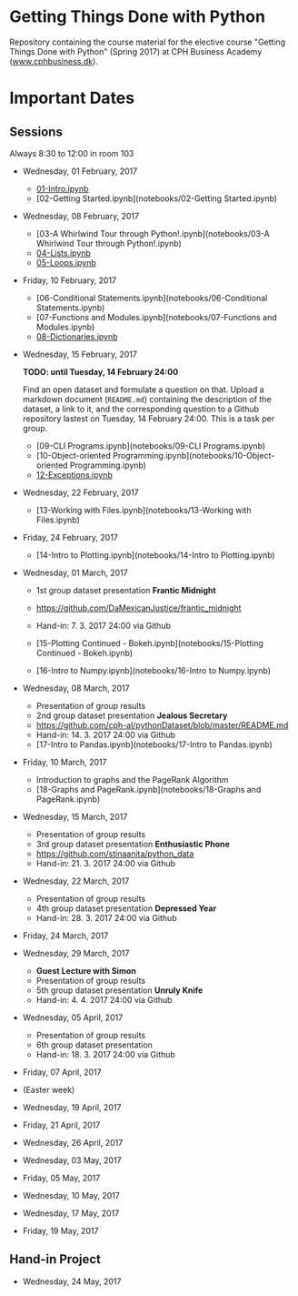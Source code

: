 # Getting Things Done with Python

Repository containing the course material for the elective course "Getting Things Done with Python" (Spring 2017) at CPH Business Academy (www.cphbusiness.dk).

# Important Dates

## Sessions

Always 8:30 to 12:00 in room 103

  * Wednesday, 01 February, 2017

    * [01-Intro.ipynb](notebooks/01-Intro.ipynb)
    * [02-Getting Started.ipynb](notebooks/02-Getting Started.ipynb)

  * Wednesday, 08 February, 2017

    * [03-A Whirlwind Tour through Python!.ipynb](notebooks/03-A Whirlwind Tour through Python!.ipynb)
    * [04-Lists.ipynb](notebooks/04-Lists.ipynb)
    * [05-Loops.ipynb](notebooks/05-Loops.ipynb)

  * Friday, 10 February, 2017

    * [06-Conditional Statements.ipynb](notebooks/06-Conditional Statements.ipynb)
    * [07-Functions and Modules.ipynb](notebooks/07-Functions and Modules.ipynb)
    * [08-Dictionaries.ipynb](notebooks/08-Dictionaries.ipynb)

  * Wednesday, 15 February, 2017

    **TODO: until Tuesday, 14 February 24:00**

    Find an open dataset and formulate a question on that. Upload a markdown document (`README.md`) containing the description of the dataset, a link to it, and the corresponding question to a Github repository lastest on Tuesday, 14 February 24:00. This is a task per group.

    * [09-CLI Programs.ipynb](notebooks/09-CLI Programs.ipynb)
    * [10-Object-oriented Programming.ipynb](notebooks/10-Object-oriented Programming.ipynb)
    * [12-Exceptions.ipynb](notebooks/12-Exceptions.ipynb)


  * Wednesday, 22 February, 2017

    * [13-Working with Files.ipynb](notebooks/13-Working with Files.ipynb)

  * Friday, 24 February, 2017

    * [14-Intro to Plotting.ipynb](notebooks/14-Intro to Plotting.ipynb)

  * Wednesday, 01 March, 2017
    * 1st group dataset presentation **Frantic Midnight**
    * https://github.com/DaMexicanJustice/frantic_midnight
    * Hand-in: 7. 3. 2017 24:00 via Github

    * [15-Plotting Continued - Bokeh.ipynb](notebooks/15-Plotting Continued - Bokeh.ipynb)
    * [16-Intro to Numpy.ipynb](notebooks/16-Intro to Numpy.ipynb)

  * Wednesday, 08 March, 2017

    * Presentation of group results
    * 2nd group dataset presentation **Jealous Secretary**
    * https://github.com/cph-al/pythonDataset/blob/master/README.md
    * Hand-in: 14. 3. 2017 24:00 via Github
    * [17-Intro to Pandas.ipynb](notebooks/17-Intro to Pandas.ipynb)

  * Friday, 10 March, 2017

    * Introduction to graphs and the PageRank Algorithm
    * [18-Graphs and PageRank.ipynb](notebooks/18-Graphs and PageRank.ipynb)

  * Wednesday, 15 March, 2017

    * Presentation of group results
    * 3rd group dataset presentation **Enthusiastic Phone**
    * https://github.com/stinaanita/python_data
    * Hand-in: 21. 3. 2017 24:00 via Github

  * Wednesday, 22 March, 2017

    * Presentation of group results
    * 4th group dataset presentation **Depressed Year**
    * Hand-in: 28. 3. 2017 24:00 via Github

  * Friday, 24 March, 2017
  * Wednesday, 29 March, 2017

    * **Guest Lecture with Simon**
    * Presentation of group results
    * 5th group dataset presentation **Unruly Knife**
    * Hand-in: 4. 4. 2017 24:00 via Github


  * Wednesday, 05 April, 2017

    * Presentation of group results
    * 6th group dataset presentation
    * Hand-in: 18. 3. 2017 24:00 via Github

  * Friday, 07 April, 2017
  * (Easter week)
  * Wednesday, 19 April, 2017
  * Friday, 21 April, 2017
  * Wednesday, 26 April, 2017
  * Wednesday, 03 May, 2017
  * Friday, 05 May, 2017
  * Wednesday, 10 May, 2017
  * Wednesday, 17 May, 2017
  * Friday, 19 May, 2017

## Hand-in Project

  * Wednesday, 24 May, 2017
